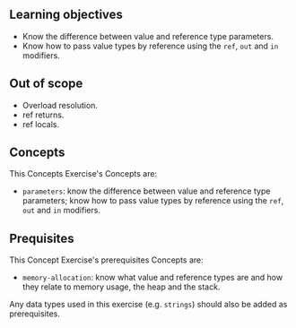 ## Learning objectives

- Know the difference between value and reference type parameters.
- Know how to pass value types by reference using the `ref`, `out` and `in` modifiers.

## Out of scope

- Overload resolution.
- ref returns.
- ref locals.

## Concepts

This Concepts Exercise's Concepts are:

- `parameters`: know the difference between value and reference type parameters; know how to pass value types by reference using the `ref`, `out` and `in` modifiers.

## Prequisites

This Concept Exercise's prerequisites Concepts are:

- `memory-allocation`: know what value and reference types are and how they relate to memory usage, the heap and the stack.

Any data types used in this exercise (e.g. `strings`) should also be added as prerequisites.

